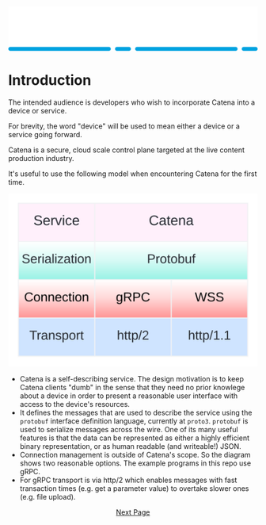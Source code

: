 
![Alt](images/Catena%20Logo_PMS2191%20&%20White.png)

# Introduction

The intended audience is developers who wish to incorporate Catena into a device or service.

For brevity, the word "device" will be used to mean either a device or a service going forward.

Catena is a secure, cloud scale control plane targeted at the live content production industry.

It's useful to use the following model when encountering Catena for the first time.


![Alt](images/Catena%20UML%20-%20Layers.svg)

- Catena is a self-describing service. The design motivation is to keep Catena clients "dumb" in the sense that they need no prior knowlege about a device in order to present a reasonable user interface with access to the device's resources.
- It defines the messages that are used to describe the service using the `protobuf` interface definition language, currently at `proto3`. `protobuf` is used to serialize messages across the wire. One of its many useful features is that the data can be represented as either a highly efficient binary representation, or as human readable (and writeable!) JSON.
- Connection management is outside of Catena's scope. So the diagram shows two reasonable options. The example programs in this repo use gRPC.
- For gRPC transport is via http/2 which enables messages with fast transaction times (e.g. get a parameter value) to overtake slower ones (e.g. file upload).

<div style="text-align: center">

[Next Page](DeviceModel.md)

</div>